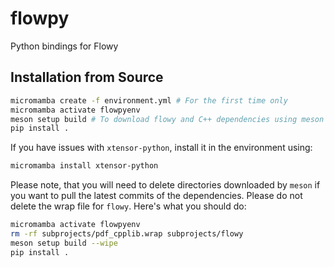 # flowpy
Python bindings for Flowy

## Installation from Source

```bash
micromamba create -f environment.yml # For the first time only
micromamba activate flowpyenv
meson setup build # To download flowy and C++ dependencies using meson wrap files
pip install .
```

If you have issues with `xtensor-python`, install it in the environment using:
```bash
micromamba install xtensor-python
```

Please note, that you will need to delete directories downloaded by `meson` if you want to pull the latest commits of the dependencies. Please do not delete the wrap file for `flowy`. Here's what you should do:
```bash
micromamba activate flowpyenv
rm -rf subprojects/pdf_cpplib.wrap subprojects/flowy
meson setup build --wipe
pip install .
```